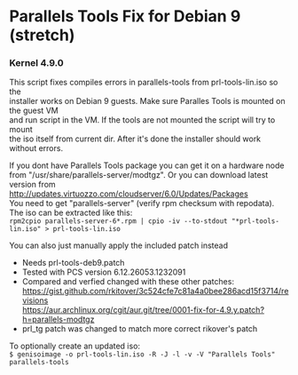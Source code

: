 # Parallels Tools Fix for Debian 9 (stretch) 
### Kernel 4.9.0

This script fixes compiles errors in parallels-tools from prl-tools-lin.iso so the  
installer works on Debian 9 guests. Make sure Paralles Tools is mounted on the guest VM  
and run script in the VM. If the tools are not mounted the script will try to mount  
the iso itself from current dir. After it's done the installer should work without errors.  

If you dont have Parallels Tools package you can get it on a hardware node  
from "/usr/share/parallels-server/modtgz". Or you can download latest version from  
http://updates.virtuozzo.com/cloudserver/6.0/Updates/Packages  
You need to get "parallels-server" (verify rpm checksum with repodata).  
The iso can be extracted like this:  
`rpm2cpio parallels-server-6*.rpm | cpio -iv --to-stdout "*prl-tools-lin.iso" > prl-tools-lin.iso`  

You can also just manually apply the included patch instead  

- Needs prl-tools-deb9.patch  
- Tested with PCS version 6.12.26053.1232091  
- Compared and verfied changed with these other patches:  
  https://gist.github.com/rkitover/3c524cfe7c81a4a0bee286acd15f3714/revisions  
  https://aur.archlinux.org/cgit/aur.git/tree/0001-fix-for-4.9.y.patch?h=parallels-modtgz  
- prl_tg patch was changed to match more correct rikover's patch  

To optionally create an updated iso:  
`$ genisoimage -o prl-tools-lin.iso -R -J -l -v -V "Parallels Tools" parallels-tools`  
